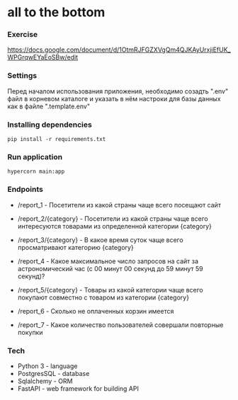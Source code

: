 # all to the bottom
### Exercise
https://docs.google.com/document/d/1OtmRJFGZXVgQm4QJKAyUrxjiEfUK_WPGrqwEYaEoSBw/edit



### Settings

Перед началом использования приложения, необходимо созадть ".env" файл в корневом каталоге и указать в нём настроки для базы данных как в файле ".template.env" 
### Installing dependencies
```
pip install -r requirements.txt
```

### Run application
```
hypercorn main:app
```
### Endpoints
- /report_1 - Посетители из какой страны чаще всего посещают сайт
- /report_2/{category} - Посетители из какой страны чаще всего интересуются товарами из определенной категории {category}
- /report_3/{category} - В какое время суток чаще всего просматривают категорию {category}
- /report_4 - Какое максимальное число запросов на сайт за астрономический час (c 00 минут 00 секунд до 59 минут 59 секунд)?
 
- /report_5/{category} - Товары из какой категории чаще всего покупают совместно с товаром из категории {category}
- /report_6 - Сколько не оплаченных корзин имеется
- /report_7 - Какое количество пользователей совершали повторные покупки

### Tech
- Python 3 - language 
- PostgresSQL - database
- Sqlalchemy - ORM
- FastAPI - web framework for building API
